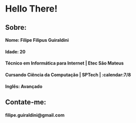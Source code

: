 

<div>
	<h1>Hello There!</h1>
	<div align="left">
		<h2>Sobre:</h2>
		<h4>Nome: Filipe Filipus Guiraldini</h4>
		<h4>Idade: 20</h4>
		<h4>Técnico em Informática para Internet | Etec São Mateus</h4>
		<h4>Cursando Ciência da Computação | SPTech | :calendar:7/8</h4>
        <h4>Inglês: Avançado</h4>
		<h2>Contate-me:</h2>
        <h4>filipe.guiraldini@gmail.com</h4>
	</div>
<div>
